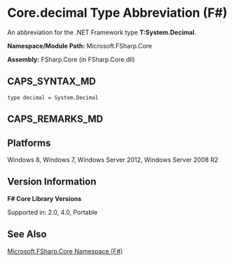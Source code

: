 # Core.decimal Type Abbreviation (F#)

An abbreviation for the .NET Framework type **T:System.Decimal**.

**Namespace/Module Path:** Microsoft.FSharp.Core

**Assembly:** FSharp.Core (in FSharp.Core.dll)


## CAPS_SYNTAX_MD

```
type decimal = System.Decimal
```

## CAPS_REMARKS_MD

## Platforms
Windows 8, Windows 7, Windows Server 2012, Windows Server 2008 R2


## Version Information
**F# Core Library Versions**

Supported in: 2.0, 4.0, Portable




## See Also
[Microsoft.FSharp.Core Namespace &#40;F&#35;&#41;](Microsoft.FSharp.Core+Namespace+%28F%23%29.md)

